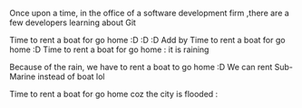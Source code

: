 Once upon a time, in the office of a software development firm
,there are a few developers learning about Git

Time to rent a boat for go home :D :D :D
Add by 
Time to rent a boat for go home :D
Time to rent a boat for go home :
it is raining

Because of the rain, we have to rent a boat to go home :D
We can rent Sub-Marine instead of boat lol

Time to rent a boat for go home coz the city is flooded :
